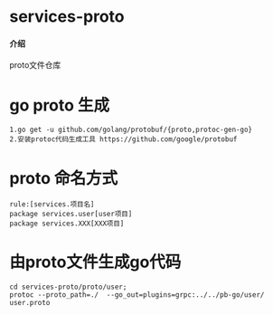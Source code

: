 # services-proto




#### 介绍
proto文件仓库

# go proto 生成
```
1.go get -u github.com/golang/protobuf/{proto,protoc-gen-go}
2.安装protoc代码生成工具 https://github.com/google/protobuf
```

# proto 命名方式
```
rule:[services.项目名]
package services.user[user项目]
package services.XXX[XXX项目]

```
# 由proto文件生成go代码
```shell
cd services-proto/proto/user;
protoc --proto_path=./  --go_out=plugins=grpc:../../pb-go/user/ user.proto 
```
